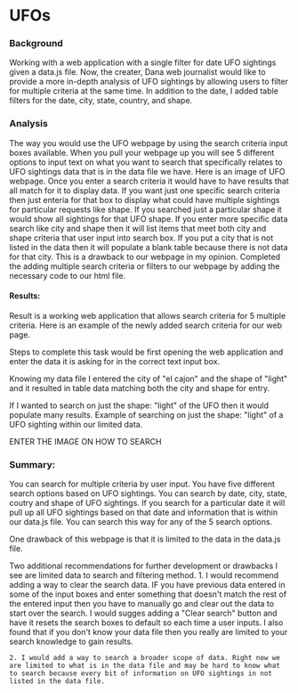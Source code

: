 # UFOs
### Background
Working with a web application with a single filter for date UFO sightings given a data.js file. Now, the creater, Dana web journalist would like to provide a more in-depth analysis of UFO sightings by allowing users to filter for multiple criteria at the same time. In addition to the date, I added table filters for the date, city, state, country, and shape.

### Analysis
The way you would use the UFO webpage by using the search criteria input boxes available. When you pull your webpage up you will see 5 different options to input text on what you want to search that specifically relates to UFO sightings data that is in the data file we have. Here is an image of UFO webpage. Once you enter a search criteria it would have to have results that all match for it to display data. If you want just one specific search criteria then just enteria for that box to display what could have multiple sightings for particular requests like shape. If you searched just a particular shape it would show all sightings for that UFO shape. If you enter more specific data search like city and shape then it will list items that meet both city and shape criteria that user input into search box. If you put a city that is not listed in the data then it will populate a blank table because there is not data for that city. This is a drawback to our webpage in my opinion. 
Completed the adding multiple search criteria or filters to our webpage by adding the necessary code to our html file. 



#### Results: 
Result is a working web application that allows search criteria for 5 multiple criteria. 
Here is an example of the newly added search criteria for our web page. 

Steps to complete this task would be first opening the web application and enter the data it is asking for in the correct text input box. 

Knowing my data file I entered the city of "el cajon" and the shape of "light" and it resulted in table data matching both the city and shape for entry. 


If I wanted to search on just the shape: "light" of the UFO then it would populate many results.
Example of searching on just the shape: "light" of a UFO sighting within our limited data.  


ENTER THE IMAGE ON HOW TO SEARCH
 
### Summary: 
You can search for multiple criteria by user input. You have five different search options based on UFO sightings. You can search by date, city, state, coutry and shape of UFO sightings. If you search for a particular date it will pull up all UFO sightings based on that date and information that is within our data.js file. You can search this way for any of the 5 search options. 

One drawback of this webpage is that it is limited to the data in the data.js file. 

Two additional recommendations for further development or drawbacks I see are limited data to search and filtering method. 
    1. I would recommend adding a way to clear the search data. IF you have previous data entered in some of the input boxes and enter something that doesn't match the rest of the entered input then you have to manually go and clear out the data to start over the search. I would sugges adding a "Clear search" button and have it resets the search boxes to default so each time a user inputs. I also found that if you don't know your data file then you really are limited to your search knowledge to gain results.  
    
    2. I would add a way to search a broader scope of data. Right now we are limited to what is in the data file and may be hard to know what to search because every bit of information on UFO sightings in not listed in the data file. 
